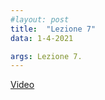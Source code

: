 ```yaml
---
#layout: post
title:  "Lezione 7"
data: 1-4-2021

args: Lezione 7.
---
```


[Video](https://uniroma2.sharepoint.com/sites/GAMBOSI-8066132-MACHINE_LEARNING/Documenti%20condivisi/Lezioni/lezioni%20registrate/Lezione_ML_010421.mp4)
